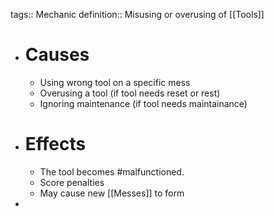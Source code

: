 tags:: Mechanic
definition:: Misusing or overusing of [[Tools]]

- # Causes
	- Using wrong tool on a specific mess
	- Overusing a tool (if tool needs reset or rest)
	- Ignoring maintenance (if tool needs maintainance)
- # Effects
	- The tool becomes #malfunctioned.
	- Score penalties
	- May cause new [[Messes]] to form
-